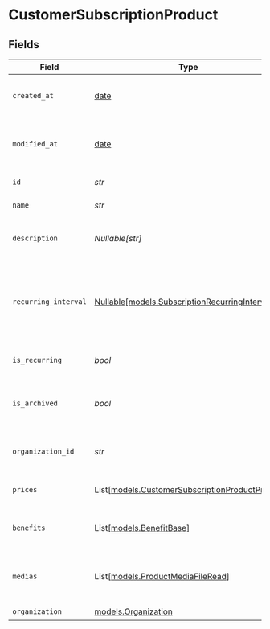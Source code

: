 # CustomerSubscriptionProduct


## Fields

| Field                                                                                            | Type                                                                                             | Required                                                                                         | Description                                                                                      |
| ------------------------------------------------------------------------------------------------ | ------------------------------------------------------------------------------------------------ | ------------------------------------------------------------------------------------------------ | ------------------------------------------------------------------------------------------------ |
| `created_at`                                                                                     | [date](https://docs.python.org/3/library/datetime.html#date-objects)                             | :heavy_check_mark:                                                                               | Creation timestamp of the object.                                                                |
| `modified_at`                                                                                    | [date](https://docs.python.org/3/library/datetime.html#date-objects)                             | :heavy_check_mark:                                                                               | Last modification timestamp of the object.                                                       |
| `id`                                                                                             | *str*                                                                                            | :heavy_check_mark:                                                                               | The ID of the product.                                                                           |
| `name`                                                                                           | *str*                                                                                            | :heavy_check_mark:                                                                               | The name of the product.                                                                         |
| `description`                                                                                    | *Nullable[str]*                                                                                  | :heavy_check_mark:                                                                               | The description of the product.                                                                  |
| `recurring_interval`                                                                             | [Nullable[models.SubscriptionRecurringInterval]](../models/subscriptionrecurringinterval.md)     | :heavy_check_mark:                                                                               | The recurring interval of the product. If `None`, the product is a one-time purchase.            |
| `is_recurring`                                                                                   | *bool*                                                                                           | :heavy_check_mark:                                                                               | Whether the product is a subscription.                                                           |
| `is_archived`                                                                                    | *bool*                                                                                           | :heavy_check_mark:                                                                               | Whether the product is archived and no longer available.                                         |
| `organization_id`                                                                                | *str*                                                                                            | :heavy_check_mark:                                                                               | The ID of the organization owning the product.                                                   |
| `prices`                                                                                         | List[[models.CustomerSubscriptionProductPrices](../models/customersubscriptionproductprices.md)] | :heavy_check_mark:                                                                               | List of prices for this product.                                                                 |
| `benefits`                                                                                       | List[[models.BenefitBase](../models/benefitbase.md)]                                             | :heavy_check_mark:                                                                               | List of benefits granted by the product.                                                         |
| `medias`                                                                                         | List[[models.ProductMediaFileRead](../models/productmediafileread.md)]                           | :heavy_check_mark:                                                                               | List of medias associated to the product.                                                        |
| `organization`                                                                                   | [models.Organization](../models/organization.md)                                                 | :heavy_check_mark:                                                                               | N/A                                                                                              |